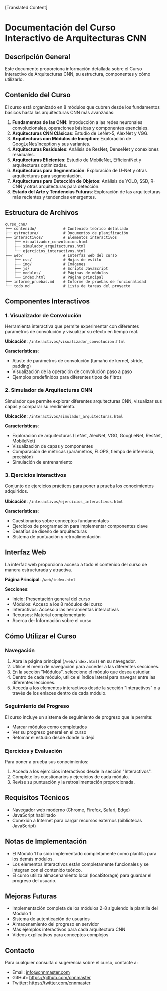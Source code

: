 [Translated Content]
# Documentación del Curso Interactivo de Arquitecturas CNN

## Descripción General

Este documento proporciona información detallada sobre el Curso Interactivo de Arquitecturas CNN, su estructura, componentes y cómo utilizarlo.

## Contenido del Curso

El curso está organizado en 8 módulos que cubren desde los fundamentos básicos hasta las arquitecturas CNN más avanzadas:

1. **Fundamentos de las CNN**: Introducción a las redes neuronales convolucionales, operaciones básicas y componentes esenciales.
2. **Arquitecturas CNN Clásicas**: Estudio de LeNet-5, AlexNet y VGG.
3. **Arquitecturas con Módulos de Inception**: Exploración de GoogLeNet/Inception y sus variantes.
4. **Arquitecturas Residuales**: Análisis de ResNet, DenseNet y conexiones residuales.
5. **Arquitecturas Eficientes**: Estudio de MobileNet, EfficientNet y arquitecturas optimizadas.
6. **Arquitecturas para Segmentación**: Exploración de U-Net y otras arquitecturas para segmentación.
7. **Arquitecturas para Detección de Objetos**: Análisis de YOLO, SSD, R-CNN y otras arquitecturas para detección.
8. **Estado del Arte y Tendencias Futuras**: Exploración de las arquitecturas más recientes y tendencias emergentes.

## Estructura de Archivos

```
curso_cnn/
├── contenido/            # Contenido teórico detallado
├── estructura/           # Documentos de planificación
├── interactivos/         # Elementos interactivos
│   ├── visualizador_convolucion.html
│   ├── simulador_arquitecturas.html
│   └── ejercicios_interactivos.html
├── web/                  # Interfaz web del curso
│   ├── css/              # Hojas de estilo
│   ├── img/              # Imágenes
│   ├── js/               # Scripts JavaScript
│   ├── modulos/          # Páginas de módulos
│   └── index.html        # Página principal
├── informe_pruebas.md    # Informe de pruebas de funcionalidad
└── todo.md               # Lista de tareas del proyecto
```

## Componentes Interactivos

### 1. Visualizador de Convolución

Herramienta interactiva que permite experimentar con diferentes parámetros de convolución y visualizar su efecto en tiempo real.

**Ubicación**: `/interactivos/visualizador_convolucion.html`

**Características**:
- Ajuste de parámetros de convolución (tamaño de kernel, stride, padding)
- Visualización de la operación de convolución paso a paso
- Ejemplos predefinidos para diferentes tipos de filtros

### 2. Simulador de Arquitecturas CNN

Simulador que permite explorar diferentes arquitecturas CNN, visualizar sus capas y comparar su rendimiento.

**Ubicación**: `/interactivos/simulador_arquitecturas.html`

**Características**:
- Exploración de arquitecturas (LeNet, AlexNet, VGG, GoogLeNet, ResNet, MobileNet)
- Visualización de capas y componentes
- Comparación de métricas (parámetros, FLOPS, tiempo de inferencia, precisión)
- Simulación de entrenamiento

### 3. Ejercicios Interactivos

Conjunto de ejercicios prácticos para poner a prueba los conocimientos adquiridos.

**Ubicación**: `/interactivos/ejercicios_interactivos.html`

**Características**:
- Cuestionarios sobre conceptos fundamentales
- Ejercicios de programación para implementar componentes clave
- Desafíos de diseño de arquitecturas
- Sistema de puntuación y retroalimentación

## Interfaz Web

La interfaz web proporciona acceso a todo el contenido del curso de manera estructurada y atractiva.

**Página Principal**: `/web/index.html`

**Secciones**:
- Inicio: Presentación general del curso
- Módulos: Acceso a los 8 módulos del curso
- Interactivos: Acceso a las herramientas interactivas
- Recursos: Material complementario
- Acerca de: Información sobre el curso

## Cómo Utilizar el Curso

### Navegación

1. Abra la página principal (`/web/index.html`) en su navegador.
2. Utilice el menú de navegación para acceder a las diferentes secciones.
3. En la sección "Módulos", seleccione el módulo que desea estudiar.
4. Dentro de cada módulo, utilice el índice lateral para navegar entre las diferentes lecciones.
5. Acceda a los elementos interactivos desde la sección "Interactivos" o a través de los enlaces dentro de cada módulo.

### Seguimiento del Progreso

El curso incluye un sistema de seguimiento de progreso que le permite:
- Marcar módulos como completados
- Ver su progreso general en el curso
- Retomar el estudio desde donde lo dejó

### Ejercicios y Evaluación

Para poner a prueba sus conocimientos:
1. Acceda a los ejercicios interactivos desde la sección "Interactivos".
2. Complete los cuestionarios y ejercicios de cada módulo.
3. Revise su puntuación y la retroalimentación proporcionada.

## Requisitos Técnicos

- Navegador web moderno (Chrome, Firefox, Safari, Edge)
- JavaScript habilitado
- Conexión a Internet para cargar recursos externos (bibliotecas JavaScript)

## Notas de Implementación

- El Módulo 1 ha sido implementado completamente como plantilla para los demás módulos.
- Los elementos interactivos están completamente funcionales y se integran con el contenido teórico.
- El curso utiliza almacenamiento local (localStorage) para guardar el progreso del usuario.

## Mejoras Futuras

- Implementación completa de los módulos 2-8 siguiendo la plantilla del Módulo 1
- Sistema de autenticación de usuarios
- Almacenamiento del progreso en servidor
- Más ejemplos interactivos para cada arquitectura CNN
- Videos explicativos para conceptos complejos

## Contacto

Para cualquier consulta o sugerencia sobre el curso, contacte a:
- Email: info@cnnmaster.com
- GitHub: https://github.com/cnnmaster
- Twitter: https://twitter.com/cnnmaster
